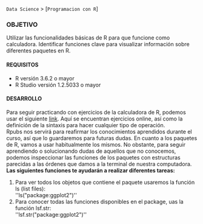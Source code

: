 `Data Science` > [`Programacion con R`]

### OBJETIVO
Utilizar las funcionalidades básicas de R para que funcione como calculadora. Identificar funciones clave para visualizar información sobre diferentes paquetes en R.   

#### REQUISITOS  
- R versión 3.6.2 o mayor                                
- R Studio versión 1.2.5033 o mayor   

#### DESARROLLO  

Para seguir practicando con ejercicios de la calculadora de R, podemos usar el siguiente <a href="https://rpubs.com/rparra/438560" target="_blank">link</a>. Aquí se encuentran ejercicios online, así como la definición de la sintaxis para hacer cualquier tipo de operación.   
Rpubs nos servirá para reafirmar los conocimientos aprendidos durante el curso, así que lo guardaremos para futuras dudas. 
En cuanto a los paquetes de R, vamos a usar habitualmente los mismos. No obstante, para seguir aprendiendo o solucionando dudas de aquellos que no conocemos, podemos inspeccionar las funciones de los paquetes con estructuras parecidas a las órdenes que damos a la terminal de nuestra computadora.  
**Las siguientes funciones te ayudarán a realizar diferentes tareas:**  

1. Para ver todos los objetos que contiene el paquete usaremos la función ls (list files):  
''ls("package:ggplot2")''  
2. Para conocer todas las funciones disponibles en el package, uas la función lsf.str:  
''lsf.str("package:ggplot2")''

